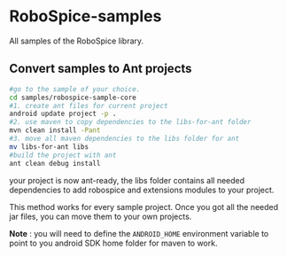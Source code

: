 # RoboSpice-samples


All samples of the RoboSpice library.


## Convert samples to Ant projects


```bash
#go to the sample of your choice.
cd samples/robospice-sample-core
#1. create ant files for current project
android update project -p .
#2. use maven to copy dependencies to the libs-for-ant folder
mvn clean install -Pant
#3. move all maven dependencies to the libs folder for ant
mv libs-for-ant libs
#build the project with ant
ant clean debug install
```

your project is now ant-ready, the libs folder contains all needed dependencies to add robospice and extensions modules to your project.

This method works for every sample project. Once you got all the needed jar files, you can move them to your own projects.

**Note** : you will need to define the `ANDROID_HOME` environment variable to point to you android SDK home folder for maven to work.
